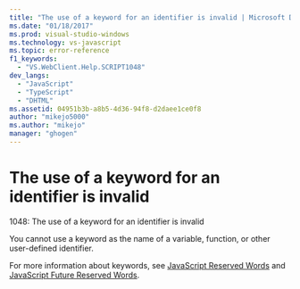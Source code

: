 ```yaml
---
title: "The use of a keyword for an identifier is invalid | Microsoft Docs"
ms.date: "01/18/2017"
ms.prod: visual-studio-windows
ms.technology: vs-javascript
ms.topic: error-reference
f1_keywords: 
  - "VS.WebClient.Help.SCRIPT1048"
dev_langs: 
  - "JavaScript"
  - "TypeScript"
  - "DHTML"
ms.assetid: 04951b3b-a8b5-4d36-94f8-d2daee1ce0f8
author: "mikejo5000"
ms.author: "mikejo"
manager: "ghogen"
---
```

# The use of a keyword for an identifier is invalid
1048: The use of a keyword for an identifier is invalid  
  
 You cannot use a keyword as the name of a variable, function, or other user-defined identifier.  
  
 For more information about keywords, see [JavaScript Reserved Words](https://developer.mozilla.org/docs/Web/JavaScript/Reference/Lexical_grammar) and [JavaScript Future Reserved Words](https://developer.mozilla.org/docs/Web/JavaScript/Reference/Lexical_grammar).